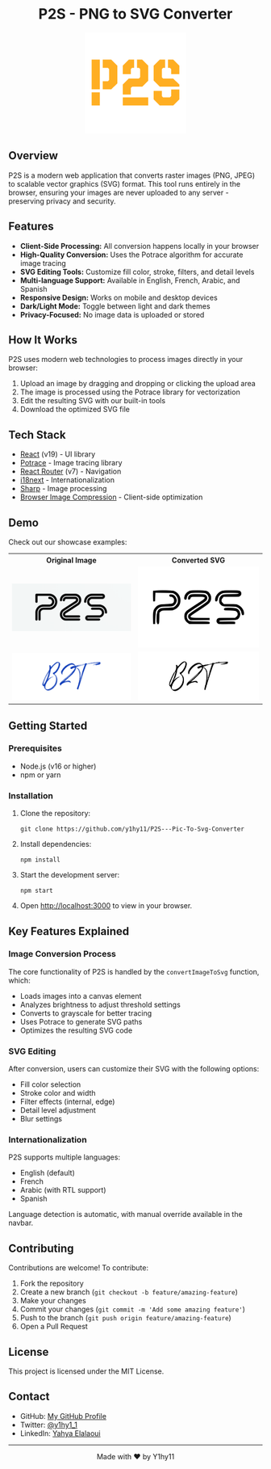 <h1 align="center">P2S - PNG to SVG Converter</h1>

<p align="center">
  <img src="./public/P2S-LOGO-1.png" alt="P2S Logo" width="200">
</p>

<h2>Overview</h2>
<p>P2S is a modern web application that converts raster images (PNG, JPEG) to scalable vector graphics (SVG) format. This tool runs entirely in the browser, ensuring your images are never uploaded to any server - preserving privacy and security.</p>

<h2>Features</h2>
<ul>
  <li><strong>Client-Side Processing:</strong> All conversion happens locally in your browser</li>
  <li><strong>High-Quality Conversion:</strong> Uses the Potrace algorithm for accurate image tracing</li>
  <li><strong>SVG Editing Tools:</strong> Customize fill color, stroke, filters, and detail levels</li>
  <li><strong>Multi-language Support:</strong> Available in English, French, Arabic, and Spanish</li>
  <li><strong>Responsive Design:</strong> Works on mobile and desktop devices</li>
  <li><strong>Dark/Light Mode:</strong> Toggle between light and dark themes</li>
  <li><strong>Privacy-Focused:</strong> No image data is uploaded or stored</li>
</ul>

<h2>How It Works</h2>
<p>P2S uses modern web technologies to process images directly in your browser:</p>
<ol>
  <li>Upload an image by dragging and dropping or clicking the upload area</li>
  <li>The image is processed using the Potrace library for vectorization</li>
  <li>Edit the resulting SVG with our built-in tools</li>
  <li>Download the optimized SVG file</li>
</ol>

<h2>Tech Stack</h2>
<ul>
  <li><a href="https://reactjs.org/">React</a> (v19) - UI library</li>
  <li><a href="https://github.com/tooolbox/node-potrace">Potrace</a> - Image tracing library</li>
  <li><a href="https://reactrouter.com/">React Router</a> (v7) - Navigation</li>
  <li><a href="https://www.i18next.com/">i18next</a> - Internationalization</li>
  <li><a href="https://sharp.pixelplumbing.com/">Sharp</a> - Image processing</li>
  <li><a href="https://www.npmjs.com/package/browser-image-compression">Browser Image Compression</a> - Client-side optimization</li>
</ul>

<h2>Demo</h2>
<p>Check out our showcase examples:</p>

<table>
  <tr>
    <th>Original Image</th>
    <th>Converted SVG</th>
  </tr>
  <tr>
    <td><img src="public/showcase/original1.png" alt="Original" width="300"></td>
    <td><img src="public/showcase/converted1.svg" alt="Converted" width="300"></td>
  </tr>
  <tr>
    <td><img src="public/showcase/original2.png" alt="Original" width="300"></td>
    <td><img src="public/showcase/converted2.svg" alt="Converted" width="300"></td>
  </tr>
</table>

<h2>Getting Started</h2>

<h3>Prerequisites</h3>
<ul>
  <li>Node.js (v16 or higher)</li>
  <li>npm or yarn</li>
</ul>

<h3>Installation</h3>
<ol>
  <li>
    <p>Clone the repository:</p>
    <pre><code>git clone https://github.com/y1hy11/P2S---Pic-To-Svg-Converter </code></pre>
  </li>
  <li>
    <p>Install dependencies:</p>
    <pre><code>npm install</code></pre>
  </li>
  <li>
    <p>Start the development server:</p>
    <pre><code>npm start</code></pre>
  </li>
  <li>
    <p>Open <a href="http://localhost:3000">http://localhost:3000</a> to view in your browser.</p>
  </li>
</ol>

<h2>Key Features Explained</h2>

<h3>Image Conversion Process</h3>
<p>The core functionality of P2S is handled by the <code>convertImageToSvg</code> function, which:</p>
<ul>
  <li>Loads images into a canvas element</li>
  <li>Analyzes brightness to adjust threshold settings</li>
  <li>Converts to grayscale for better tracing</li>
  <li>Uses Potrace to generate SVG paths</li>
  <li>Optimizes the resulting SVG code</li>
</ul>

<h3>SVG Editing</h3>
<p>After conversion, users can customize their SVG with the following options:</p>
<ul>
  <li>Fill color selection</li>
  <li>Stroke color and width</li>
  <li>Filter effects (internal, edge)</li>
  <li>Detail level adjustment</li>
  <li>Blur settings</li>
</ul>

<h3>Internationalization</h3>
<p>P2S supports multiple languages:</p>
<ul>
  <li>English (default)</li>
  <li>French</li>
  <li>Arabic (with RTL support)</li>
  <li>Spanish</li>
</ul>
<p>Language detection is automatic, with manual override available in the navbar.</p>

<h2>Contributing</h2>
<p>Contributions are welcome! To contribute:</p>
<ol>
  <li>Fork the repository</li>
  <li>Create a new branch (<code>git checkout -b feature/amazing-feature</code>)</li>
  <li>Make your changes</li>
  <li>Commit your changes (<code>git commit -m 'Add some amazing feature'</code>)</li>
  <li>Push to the branch (<code>git push origin feature/amazing-feature</code>)</li>
  <li>Open a Pull Request</li>
</ol>

<h2>License</h2>
<p>This project is licensed under the MIT License.</p>

<h2>Contact</h2>
<ul>
  <li>GitHub: <a href="https://github.com/Y1hy11">My GitHub Profile</a></li>
  <li>Twitter: <a href="https://x.com/y1hy1_1">@y1hy1_1</a></li>
  <li>LinkedIn: <a href="https://www.linkedin.com/in/yahya-elalaoui/">Yahya Elalaoui</a></li>
</ul>

<hr>

<p align="center">Made with ❤️ by Y1hy11</p>